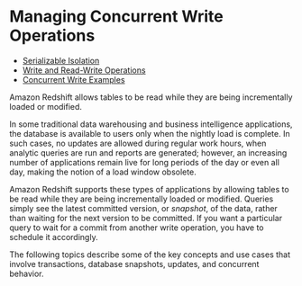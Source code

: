 # Managing Concurrent Write Operations<a name="c_Concurrent_writes"></a>


+ [Serializable Isolation](c_serial_isolation.md)
+ [Write and Read\-Write Operations](c_write_readwrite.md)
+ [Concurrent Write Examples](r_Serializable_isolation_example.md)

Amazon Redshift allows tables to be read while they are being incrementally loaded or modified\.

In some traditional data warehousing and business intelligence applications, the database is available to users only when the nightly load is complete\. In such cases, no updates are allowed during regular work hours, when analytic queries are run and reports are generated; however, an increasing number of applications remain live for long periods of the day or even all day, making the notion of a load window obsolete\.

Amazon Redshift supports these types of applications by allowing tables to be read while they are being incrementally loaded or modified\. Queries simply see the latest committed version, or *snapshot*, of the data, rather than waiting for the next version to be committed\. If you want a particular query to wait for a commit from another write operation, you have to schedule it accordingly\.

The following topics describe some of the key concepts and use cases that involve transactions, database snapshots, updates, and concurrent behavior\.